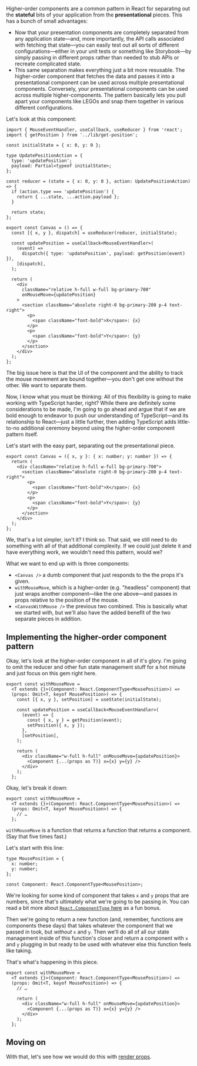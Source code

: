 Higher-order components are a common pattern in React for separating out the **stateful** bits of your application from the **presentational** pieces. This has a bunch of small advantages:

* Now that your presentation components are completely separated from any application state—and, more importantly, the API calls associated with fetching that state—you can easily test out all sorts of different configurations—either in your unit tests or something like Storybook—by simply passing in different props rather than needed to stub APIs or recreate complicated state.
* This same separation makes everything just a bit more resusable. The higher-order component that fetches the data and passes it into a presentational component can be used across multiple presentational components. Conversely, your presentational components can be used across multiple higher-components. The pattern basically lets you pull apart your components like LEGOs and snap them together in various different configurations.

Let's look at this component:

````tsx
import { MouseEventHandler, useCallback, useReducer } from 'react';
import { getPosition } from '../lib/get-position';

const initialState = { x: 0, y: 0 };

type UpdatePositionAction = {
  type: 'updatePosition';
  payload: Partial<typeof initialState>;
};

const reducer = (state = { x: 0, y: 0 }, action: UpdatePositionAction) => {
  if (action.type === 'updatePosition') {
    return { ...state, ...action.payload };
  }

  return state;
};

export const Canvas = () => {
  const [{ x, y }, dispatch] = useReducer(reducer, initialState);

  const updatePosition = useCallback<MouseEventHandler>(
    (event) =>
      dispatch({ type: 'updatePosition', payload: getPosition(event) }),
    [dispatch],
  );

  return (
    <div
      className="relative h-full w-full bg-primary-700"
      onMouseMove={updatePosition}
    >
      <section className="absolute right-0 bg-primary-200 p-4 text-right">
        <p>
          <span className="font-bold">X</span>: {x}
        </p>
        <p>
          <span className="font-bold">Y</span>: {y}
        </p>
      </section>
    </div>
  );
};
````

The big issue here is that the UI of the component and the ability to track the mouse movement are bound together—you don't get one without the other. We want to separate them.

Now, I know what you must be thinking: All of this flexibility is going to make working with TypeScript harder, right? While there are definitely some considerations to be made, I'm going to go ahead and argue that if we are bold enough to endeavor to push our understanding of TypeScript—and its relationship to React—just a little further, then adding TypeScript adds little-to-no additional ceremony beyond using the higher-order component pattern itself.

Let's start with the easy part, separating out the presentational piece.

````tsx
export const Canvas = ({ x, y }: { x: number; y: number }) => {
  return (
    <div className="relative h-full w-full bg-primary-700">
      <section className="absolute right-0 bg-primary-200 p-4 text-right">
        <p>
          <span className="font-bold">X</span>: {x}
        </p>
        <p>
          <span className="font-bold">Y</span>: {y}
        </p>
      </section>
    </div>
  );
};
````

We, that's a lot simpler, isn't it? I think so. That said, we still need to do something with all of that additional complexity. If we could just delete it and have everything work, we wouldn't need this pattern, would we?

What we want to end up with is three components:

* `<Canvas />` a dumb component that just responds to the the props it's given.
* `withMouseMove`, which is a higher-order (e.g. "headless" component) that just wraps another component—like the one above—and passes in props relative to the position of the mouse.
* `<CanvasWithMouse />` the previous two combined. This is basically what we started with, but we'll also have the added benefit of the two separate pieces in addition.

## Implementing the higher-order component pattern

Okay, let's look at the higher-order component in all of it's glory. I'm going to omit the reducer and other fun state management stuff for a hot minute and just focus on this gem right here.

````tsx
export const withMouseMove =
  <T extends {}>(Component: React.ComponentType<MousePosition>) =>
  (props: Omit<T, keyof MousePosition>) => {
    const [{ x, y }, setPosition] = useState(initialState);

    const updatePosition = useCallback<MouseEventHandler>(
      (event) => {
        const { x, y } = getPosition(event);
        setPosition({ x, y });
      },
      [setPosition],
    );

    return (
      <div className="w-full h-full" onMouseMove={updatePosition}>
        <Component {...(props as T)} x={x} y={y} />
      </div>
    );
  };
````

Okay, let's break it down:

````tsx
export const withMouseMove =
  <T extends {}>(Component: React.ComponentType<MousePosition>) =>
  (props: Omit<T, keyof MousePosition>) => {
    // …
  };
````

`withMouseMove` is a function that returns a function that returns a component. (Say that five times fast.)

Let's start with this line:

````tsx
type MousePosition = {
  x: number;
  y: number;
};

const Component: React.ComponentType<MousePosition>;
````

We're looking for some kind of component that takes `x` and `y` props that are numbers, since that's ultimately what we're going to be passing in. You can read a bit more about [`React.ComponentType` here](React.ComponentType.md) as a fun bonus.

Then we're going to return a new function (and, remember, functions are components these days) that takes whatever the component that we passed in took, but *without* `x` and `y`. Then we'll do all of all our state management inside of this function's closer and return a component with `x` and `y` plugging in but ready to be used with whatever else this function feels like taking.

That's what's happening in this piece.

````tsx
export const withMouseMove =
  <T extends {}>(Component: React.ComponentType<MousePosition>) =>
  (props: Omit<T, keyof MousePosition>) => {
    // …

    return (
      <div className="w-full h-full" onMouseMove={updatePosition}>
        <Component {...(props as T)} x={x} y={y} />
      </div>
    );
  };
````

## Moving on

With that, let's see how we would do this with [render props](Render%20props.md).
